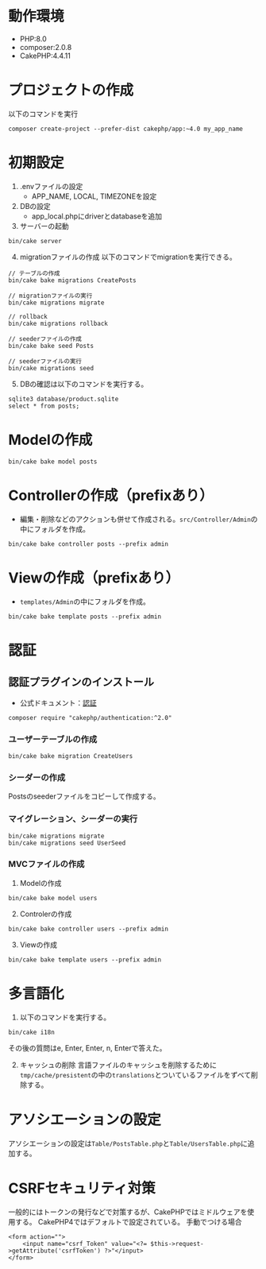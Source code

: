 # 動作環境
- PHP:8.0
- composer:2.0.8
- CakePHP:4.4.11

# プロジェクトの作成
以下のコマンドを実行
```
composer create-project --prefer-dist cakephp/app:~4.0 my_app_name
```

# 初期設定
1. .envファイルの設定
    - APP_NAME, LOCAL, TIMEZONEを設定
2. DBの設定
    - app_local.phpにdriverとdatabaseを追加
3. サーバーの起動
```
bin/cake server
```
4. migrationファイルの作成
以下のコマンドでmigrationを実行できる。
```
// テーブルの作成
bin/cake bake migrations CreatePosts

// migrationファイルの実行
bin/cake migrations migrate

// rollback
bin/cake migrations rollback

// seederファイルの作成
bin/cake bake seed Posts

// seederファイルの実行
bin/cake migrations seed
```

5. DBの確認は以下のコマンドを実行する。
```
sqlite3 database/product.sqlite
select * from posts;
```
# Modelの作成
```
bin/cake bake model posts
```

# Controllerの作成（prefixあり）
- 編集・削除などのアクションも併せて作成される。`src/Controller/Admin`の中にフォルダを作成。
```
bin/cake bake controller posts --prefix admin
```

# Viewの作成（prefixあり）
- `templates/Admin`の中にフォルダを作成。
```
bin/cake bake template posts --prefix admin
```

# 認証
## 認証プラグインのインストール
- 公式ドキュメント：[認証](https://book.cakephp.org/4/ja/tutorials-and-examples/cms/authentication.html)
```
composer require "cakephp/authentication:^2.0"
```
### ユーザーテーブルの作成
```
bin/cake bake migration CreateUsers
```

### シーダーの作成
Postsのseederファイルをコピーして作成する。

### マイグレーション、シーダーの実行
```
bin/cake migrations migrate
bin/cake migrations seed UserSeed
```

### MVCファイルの作成
1. Modelの作成
```
bin/cake bake model users
```
2. Controlerの作成
```
bin/cake bake controller users --prefix admin
```
3. Viewの作成
```
bin/cake bake template users --prefix admin
```

# 多言語化
1. 以下のコマンドを実行する。
```
bin/cake i18n
```
その後の質問はe, Enter, Enter, n, Enterで答えた。

2. キャッシュの削除
言語ファイルのキャッシュを削除するために`tmp/cache/presistent`の中の`translations`とついているファイルをずべて削除する。

# アソシエーションの設定
アソシエーションの設定は`Table/PostsTable.php`と`Table/UsersTable.php`に追加する。

# CSRFセキュリティ対策
一般的にはトークンの発行などで対策するが、CakePHPではミドルウェアを使用する。
CakePHP4ではデフォルトで設定されている。
手動でつける場合
```
<form action="">
    <input name="csrf_Token" value="<?= $this->request->getAttribute('csrfToken') ?>"</input>
</form>
```